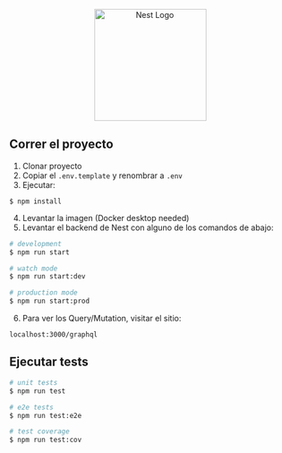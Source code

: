 <p align="center">
  <a href="http://nestjs.com/" target="blank"><img src="https://nestjs.com/img/logo-small.svg" width="200" alt="Nest Logo" /></a>
</p>


## Correr el proyecto

1. Clonar proyecto
2. Copiar el ```.env.template``` y renombrar a ```.env```
3. Ejecutar: 
```
$ npm install 
```
4. Levantar la imagen (Docker desktop needed)
5. Levantar el backend de Nest con alguno de los comandos de abajo:

```bash
# development
$ npm run start

# watch mode
$ npm run start:dev

# production mode
$ npm run start:prod
```

6. Para ver los Query/Mutation, visitar el sitio:
```
localhost:3000/graphql
```

## Ejecutar tests

```bash
# unit tests
$ npm run test

# e2e tests
$ npm run test:e2e

# test coverage
$ npm run test:cov
```
